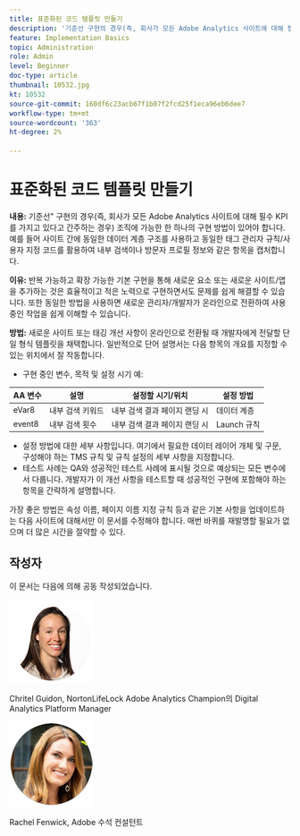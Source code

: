 ```yaml
---
title: 표준화된 코드 템플릿 만들기
description: '기준선 구현의 경우(즉, 회사가 모든 Adobe Analytics 사이트에 대해 필수 KPI를 가지고 있다고 간주하는 경우) 조직에 가능한 한 하나의 구현 방법이 있어야 합니다. '
feature: Implementation Basics
topic: Administration
role: Admin
level: Beginner
doc-type: article
thumbnail: 10532.jpg
kt: 10532
source-git-commit: 160df6c23acb67f1b07f2fcd25f1eca96eb6dee7
workflow-type: tm+mt
source-wordcount: '363'
ht-degree: 2%

---
```



# 표준화된 코드 템플릿 만들기

**내용:** 기준선&quot; 구현의 경우(즉, 회사가 모든 Adobe Analytics 사이트에 대해 필수 KPI를 가지고 있다고 간주하는 경우) 조직에 가능한 한 하나의 구현 방법이 있어야 합니다. 예를 들어 사이트 간에 동일한 데이터 계층 구조를 사용하고 동일한 태그 관리자 규칙/사용자 지정 코드를 활용하여 내부 검색이나 방문자 프로필 정보와 같은 항목을 캡처합니다.

**이유:** 반복 가능하고 확장 가능한 기본 구현을 통해 새로운 요소 또는 새로운 사이트/앱을 추가하는 것은 효율적이고 적은 노력으로 구현하면서도 문제를 쉽게 해결할 수 있습니다. 또한 동일한 방법을 사용하면 새로운 관리자/개발자가 온라인으로 전환하여 사용 중인 작업을 쉽게 이해할 수 있습니다.

**방법:** 새로운 사이트 또는 태깅 개선 사항이 온라인으로 전환될 때 개발자에게 전달할 단일 형식 템플릿을 채택합니다. 일반적으로 단어 설명서는 다음 항목의 개요를 지정할 수 있는 위치에서 잘 작동합니다.

* 구현 중인 변수, 목적 및 설정 시기 예:

| AA 변수 | 설명 | 설정할 시기/위치 | 설정 방법 |
|--- |--- |--- |--- |
| eVar8 | 내부 검색 키워드 | 내부 검색 결과 페이지 랜딩 시 | 데이터 계층 |
| event8 | 내부 검색 횟수 | 내부 검색 결과 페이지 랜딩 시 | Launch 규칙 |

* 설정 방법에 대한 세부 사항입니다. 여기에서 필요한 데이터 레이어 개체 및 구문, 구성해야 하는 TMS 규칙 및 규칙 설정의 세부 사항을 지정합니다.
* 테스트 사례는 QA와 성공적인 테스트 사례에 표시될 것으로 예상되는 모든 변수에서 다룹니다. 개발자가 이 개선 사항을 테스트할 때 성공적인 구현에 포함해야 하는 항목을 간략하게 설명합니다.

가장 좋은 방법은 속성 이름, 페이지 이름 지정 규칙 등과 같은 기본 사항을 업데이트하는 다음 사이트에 대해서만 이 문서를 수정해야 합니다. 매번 바퀴를 재발명할 필요가 없으며 더 많은 시간을 절약할 수 있다.

## 작성자

이 문서는 다음에 의해 공동 작성되었습니다.

![크리스텔 구이돈](assets/Christel-Headshot-150.png)

Chritel Guidon, NortonLifeLock Adobe Analytics Champion의 Digital Analytics Platform Manager

![레이철 펜윅](assets/Rachel-Fenwick-150.png)

Rachel Fenwick, Adobe 수석 컨설턴트
